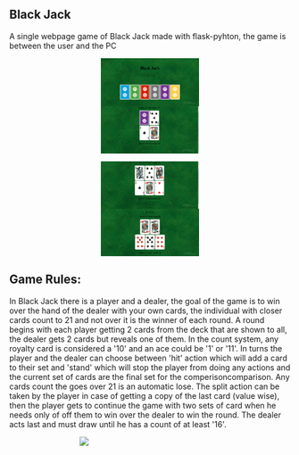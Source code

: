 ## Black Jack

A single webpage game of Black Jack made with flask-pyhton, the game is between the user and the PC

<div style = "padding-bottom: 150; padding-top: 150;">
  <p align="center">
    <img src="/pic1.png"  style = " height: 350;  display:block; width:35%;"/>
    <img src="/pic2.png"  style = " height: 350;  display:block; width:35%;"/>
  </p>
</div>
 <div>
   <p align="center">
    <img src="/pic3.png"  style = " height: 350;  display:block; width:35%;"/>
    <img src="/pic4.png"  style = " height: 350;  display:block; width:35%;"/>
   </p>
</div>

## Game Rules:
In Black Jack there is a player and a dealer, the goal of the game is to win over the hand of the dealer with your own cards, the individual with closer cards count to 21 and not over it is the winner of each round.
A round begins with each player getting 2 cards from the deck that are shown to all, the dealer gets 2 cards but reveals one of them.
In the count system, any royalty card is considered a '10' and an ace could be '1' or '11'.
In turns the player and the dealer can choose between 'hit' action which will add a card to their set and 'stand' which will stop the player from doing any actions and the current set of cards are the final set for the comperisoncomparison.
Any cards count the goes over 21 is an automatic lose.
The split action can be taken by the player in case of getting a copy of the last card (value wise), then the player gets to continue the game with two sets of card when he needs only of off them to win over the dealer to win the round.
The dealer acts last and must draw until he has a count of at least '16'.

<div style = "padding-bottom: 150; padding-top: 150">
   <p align="center">
     <img src="/webgif.gif"  style = " height: 350;  display:block; margin-left: auto; margin-right:auto; width:50%;"/>
   </p>
</div>
